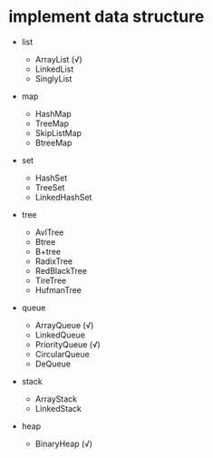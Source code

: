 # implement data structure

- list
  - ArrayList (√)
  - LinkedList
  - SinglyList

- map
  - HashMap
  - TreeMap
  - SkipListMap
  - BtreeMap

- set
  - HashSet
  - TreeSet
  - LinkedHashSet
  
- tree
  - AvlTree
  - Btree
  - B+tree
  - RadixTree
  - RedBlackTree
  - TireTree
  - HufmanTree
  
- queue
  - ArrayQueue (√)
  - LinkedQueue
  - PriorityQueue (√) 
  - CircularQueue
  - DeQueue
  
- stack
  - ArrayStack
  - LinkedStack
  
- heap
  - BinaryHeap (√)